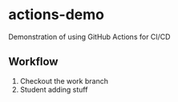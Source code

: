 # actions-demo

Demonstration of using GitHub Actions for CI/CD

## Workflow

1. Checkout the work branch
2. Student adding stuff
